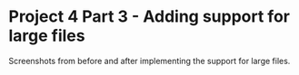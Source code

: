 # Project 4 Part 3 - Adding support for large files

Screenshots from before and after implementing the support for large files.
